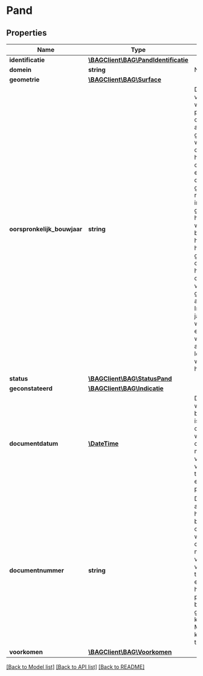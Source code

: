 # Pand

## Properties
Name | Type | Description | Notes
------------ | ------------- | ------------- | -------------
**identificatie** | [**\BAGClient\BAG\PandIdentificatie**](PandIdentificatie.md) |  | 
**domein** | **string** | NL.IMBAG.Pand | 
**geometrie** | [**\BAGClient\BAG\Surface**](Surface.md) |  | 
**oorspronkelijk_bouwjaar** | **string** | De aanduiding van het jaar waarin een pand oorspronkelijk als bouwkundig gereed is of zal worden opgeleverd. Bij het initieel opvoeren van een PAND wordt door de gemeente een reële inschatting gemaakt van het waarschijnlijke bouwjaar van het PAND. Bij het bouwkundig gereed opleveren van het PAND wordt deze waarde in voorkomende gevallen aangepast. Indien in latere jaren wijzigingen aan een pand worden aangebracht, leidt dit niet tot wijziging van het bouwjaar. | 
**status** | [**\BAGClient\BAG\StatusPand**](StatusPand.md) |  | 
**geconstateerd** | [**\BAGClient\BAG\Indicatie**](Indicatie.md) |  | 
**documentdatum** | [**\DateTime**](\DateTime.md) | De datum waarop het brondocument is vastgesteld, op basis waarvan een opname, mutatie of een verwijdering van gegevens ten aanzien van een object heeft plaatsgevonden. | 
**documentnummer** | **string** | De unieke aanduiding van het brondocument op basis waarvan een opname, mutatie of een verwijdering van gegevens ten aanzien van een woonplaats heeft plaatsgevonden, binnen een gemeente. Alle karakters uit de MES-1 karakterset zijn toegestaan. | 
**voorkomen** | [**\BAGClient\BAG\Voorkomen**](Voorkomen.md) |  | 

[[Back to Model list]](../../README.md#documentation-for-models) [[Back to API list]](../../README.md#documentation-for-api-endpoints) [[Back to README]](../../README.md)

